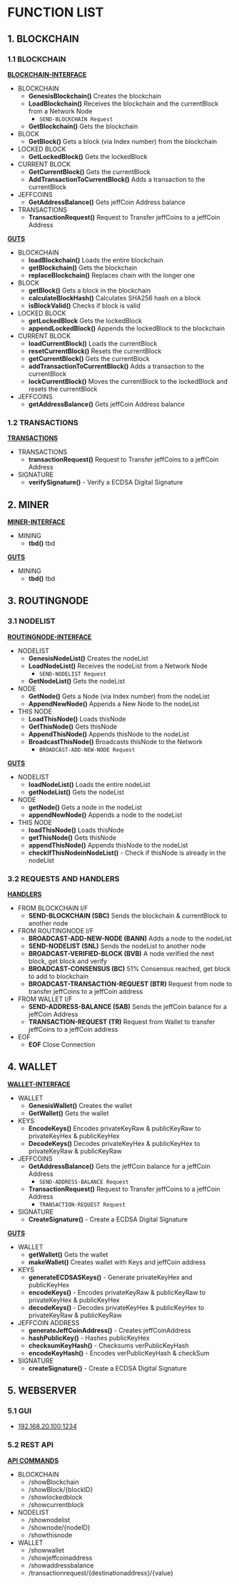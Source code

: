 # FUNCTION LIST

## 1. BLOCKCHAIN

### 1.1 BLOCKCHAIN

**[BLOCKCHAIN-INTERFACE](https://github.com/JeffDeCola/jeffCoin/blob/master/blockchain/blockchain-interface.go)**

* BLOCKCHAIN
  * **GenesisBlockchain()** Creates the blockchain
  * **LoadBlockchain()** Receives the blockchain and the currentBlock
    from a Network Node
    * `SEND-BLOCKCHAIN Request`
  * **GetBlockchain()** Gets the blockchain
* BLOCK
  * **GetBlock()** Gets a block (via Index number) from the blockchain
* LOCKED BLOCK
  * **GetLockedBlock()** Gets the lockedBlock
* CURRENT BLOCK
  * **GetCurrentBlock()** Gets the currentBlock
  * **AddTransactionToCurrentBlock()** Adds a transaction to the currentBlock
* JEFFCOINS
  * **GetAddressBalance()** Gets jeffCoin Address balance
* TRANSACTIONS
  * **TransactionRequest()** Request to Transfer jeffCoins to a jeffCoin Address

**[GUTS](https://github.com/JeffDeCola/jeffCoin/blob/master/blockchain/guts.go)**

* BLOCKCHAIN
  * **loadBlockchain()** Loads the entire blockchain
  * **getBlockchain()** Gets the blockchain
  * **replaceBlockchain()** Replaces chain with the longer one
* BLOCK
  * **getBlock()** Gets a block in the blockchain
  * **calculateBlockHash()** Calculates SHA256 hash on a block
  * **isBlockValid()** Checks if block is valid
* LOCKED BLOCK
  * **getLockedBlock** Gets the lockedBlock
  * **appendLockedBlock()** Appends the lockedBlock to the blockchain
* CURRENT BLOCK
  * **loadCurrentBlock()** Loads the currentBlock
  * **resetCurrentBlock()** Resets the currentBlock
  * **getCurrentBlock()** Gets the currentBlock
  * **addTransactionToCurrentBlock()** Adds a transaction to the currentBlock
  * **lockCurrentBlock()** Moves the currentBlock to the lockedBlock
    and resets the currentBlock
* JEFFCOINS
  * **getAddressBalance()** Gets jeffCoin Address balance

### 1.2 TRANSACTIONS

**[TRANSACTIONS](https://github.com/JeffDeCola/jeffCoin/blob/master/blockchain/transactions.go)**

* TRANSACTIONS
  * **transactionRequest()** Request to Transfer jeffCoins to a jeffCoin Address
* SIGNATURE
  * **verifySignature()** - Verify a ECDSA Digital Signature

## 2. MINER

**[MINER-INTERFACE](https://github.com/JeffDeCola/jeffCoin/blob/master/miner/miner-interface.go)**

* MINING
  * **tbd()** tbd

**[GUTS](https://github.com/JeffDeCola/jeffCoin/blob/master/miner/guts.go)**

* MINING
  * **tbd()** tbd

## 3. ROUTINGNODE

### 3.1 NODELIST

**[ROUTINGNODE-INTERFACE](https://github.com/JeffDeCola/jeffCoin/blob/master/routingnode/routingnode-interface.go)**

* NODELIST
  * **GenesisNodeList()** Creates the nodeList
  * **LoadNodeList()** Receives the nodeList from a Network Node
    * `SEND-NODELIST Request`
  * **GetNodeList()** Gets the nodeList
* NODE
  * **GetNode()** Gets a Node (via Index number) from the nodeList
  * **AppendNewNode()** Appends a New Node to the nodeList
* THIS NODE
  * **LoadThisNode()** Loads thisNode
  * **GetThisNode()** Gets thisNode
  * **AppendThisNode()** Appends thisNode to the nodeList
  * **BroadcastThisNode()** Broadcasts thisNode to the Network
    * `BROADCAST-ADD-NEW-NODE Request`

**[GUTS](https://github.com/JeffDeCola/jeffCoin/blob/master/routingnode/guts.go)**

* NODELIST
  * **loadNodeList()** Loads the entire nodeList
  * **getNodeList()** Gets the nodeList
* NODE
  * **getNode()** Gets a node in the nodeList
  * **appendNewNode()** Appends a node to the nodeList
* THIS NODE
  * **loadThisNode()** Loads thisNode
  * **getThisNode()** Gets thisNode
  * **appendThisNode()** Appends thisNode to the nodeList
  * **checkIfThisNodeinNodeList()** - Check if thisNode is already in the nodeList

### 3.2 REQUESTS AND HANDLERS

**[HANDLERS](https://github.com/JeffDeCola/jeffCoin/blob/master/routingnode/handlers.go)**

* FROM BLOCKCHAIN I/F
  * **SEND-BLOCKCHAIN (SBC)**
    Sends the blockchain & currentBlock to another node
* FROM ROUTINGNODE I/F
  * **BROADCAST-ADD-NEW-NODE (BANN)**
    Adds a node to the nodeList
  * **SEND-NODELIST (SNL)**
    Sends the nodeList to another node
  * **BROADCAST-VERIFIED-BLOCK (BVB)**
    A node verified the next block, get block and verify
  * **BROADCAST-CONSENSUS (BC)**
    51% Consensus reached, get block to add to blockchain
  * **BROADCAST-TRANSACTION-REQUEST (BTR)**
    Request from node to transfer jeffCoins to a jeffCoin address
* FROM WALLET I/F
  * **SEND-ADDRESS-BALANCE (SAB)**
    Sends the jeffCoin balance for a jeffCoin Address
  * **TRANSACTION-REQUEST (TR)**
    Request from Wallet to transfer jeffCoins to a jeffCoin address
* EOF
  * **EOF**
    Close Connection

## 4. WALLET

**[WALLET-INTERFACE](https://github.com/JeffDeCola/jeffCoin/blob/master/wallet/wallet-interface.go)**

* WALLET
  * **GenesisWallet()** Creates the wallet
  * **GetWallet()** Gets the wallet
* KEYS
  * **EncodeKeys()** Encodes privateKeyRaw & publicKeyRaw to privateKeyHex & publicKeyHex
  * **DecodeKeys()** Decodes privateKeyHex & publicKeyHex to privateKeyRaw & publicKeyRaw
* JEFFCOINS
  * **GetAddressBalance()** Gets the jeffCoin balance for a jeffCoin Address
    * `SEND-ADDRESS-BALANCE Request`
  * **TransactionRequest()** Request to Transfer jeffCoins to a jeffCoin Address
    * `TRANSACTION-REQUEST Request`
* SIGNATURE
  * **CreateSignature()** - Create a ECDSA Digital Signature

**[GUTS](https://github.com/JeffDeCola/jeffCoin/blob/master/wallet/guts.go)**

* WALLET
  * **getWallet()** Gets the wallet
  * **makeWallet()** Creates wallet with Keys and jeffCoin address
* KEYS
  * **generateECDSASKeys()** - Generate privateKeyHex and publicKeyHex
  * **encodeKeys()** - Encodes privateKeyRaw & publicKeyRaw to privateKeyHex & publicKeyHex
  * **decodeKeys()** - Decodes privateKeyHex & publicKeyHex to privateKeyRaw & publicKeyRaw
* JEFFCOIN ADDRESS
  * **generateJeffCoinAddress()** - Creates jeffCoinAddress
  * **hashPublicKey()** - Hashes publicKeyHex
  * **checksumKeyHash()** - Checksums verPublicKeyHash
  * **encodeKeyHash()** - Encodes verPublicKeyHash & checkSum
* SIGNATURE
  * **createSignature()** - Create a ECDSA Digital Signature

## 5. WEBSERVER

### 5.1 GUI

* [192.168.20.100:1234](192.168.20.100:1234/)

### 5.2 REST API

**[API COMMANDS](https://github.com/JeffDeCola/jeffCoin/blob/master/webserver/handlers.go)**

* BLOCKCHAIN
  * /showBlockchain
  * /showBlock/{blockID}
  * /showlockedblock
  * /showcurrentblock
* NODELIST
  * /shownodelist
  * /shownode/{nodeID}
  * /showthisnode
* WALLET
  * /showwallet
  * /showjeffcoinaddress
  * /showaddressbalance
  * /transactionrequest/{destinationaddress}/{value}
